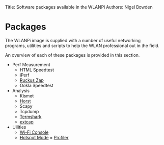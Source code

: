 Title: Software packages available in the WLANPi
Authors: Nigel Bowden

# Packages

The WLANPi image is supplied with a number of useful networking programs, utilities and scripts to help the WLAN professional out in the field.

An overview of each of these packages is provided in this section.

- Perf Measurement
    - HTML Speedtest
    - iPerf
    - [Ruckus Zap][zap]
    - Ookla Speedtest
- Analysis
    - Kismet
    - [Horst][horst]
    - Scapy
    - Tcpdump
    - [Termshark][termshark]
    - [extcap][extcap]
- Uilities
    - [Wi-Fi Console][wifi_console]
    - [Hotspot Mode][hotspot]
    = [Profiler][profiler]


<!-- Link list -->
[wifi_console]: pkg_util_wconsole.md
[termshark]: pkg_analysis_termshark.md
[hotspot]: pkg_util_hotspot.md
[extcap]: pkg_analysis_extcap.md
[zap]: pkg_perf_zap.md
[horst]: pkg_analysis_horst.md
[profiler]: pkg_util_profiler.md

